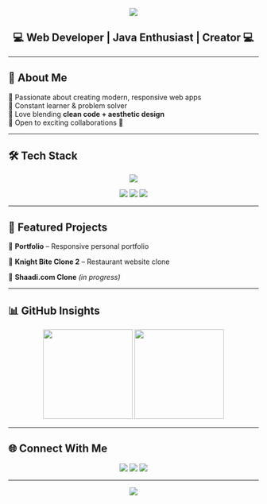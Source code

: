 <!-- Banner -->
<p align="center">
  <img src="https://capsule-render.vercel.app/api?type=waving&color=0:2563eb,100:38bdf8&height=200&section=header&text=Nisarga%20N%20P&fontSize=40&fontColor=ffffff&animation=fadeIn&fontAlignY=35"/>
</p>

<h2 align="center">💻 Web Developer | Java Enthusiast | Creator 💻</h2>

---

## 🌊 About Me  
🔹 Passionate about creating modern, responsive web apps  
🔹 Constant learner & problem solver  
🔹 Love blending **clean code + aesthetic design**  
🔹 Open to exciting collaborations 🚀  

---

## 🛠️ Tech Stack  
<p align="center">
  <img src="https://skillicons.dev/icons?i=html,css,js,java,mysql,github" />
</p>

<p align="center">
  <img src="https://img.shields.io/badge/Frontend-2563eb?style=for-the-badge&logo=html5&logoColor=white"/>
  <img src="https://img.shields.io/badge/Backend-1e3a8a?style=for-the-badge&logo=java&logoColor=white"/>
  <img src="https://img.shields.io/badge/Database-38bdf8?style=for-the-badge&logo=mysql&logoColor=white"/>
</p>

---

## 🚀 Featured Projects  

💠 **Portfolio** – Responsive personal portfolio  

💠 **Knight Bite Clone 2** – Restaurant website clone  

💠 **Shaadi.com Clone** *(in progress)*  

---

## 📊 GitHub Insights  
<p align="center">
  <img src="https://github-readme-stats.vercel.app/api?username=nisarga-n-p&show_icons=true&theme=tokyonight&hide_border=true" height="180"/>
  <img src="https://github-readme-streak-stats.herokuapp.com/?user=nisarga-n-p&theme=tokyonight&hide_border=true" height="180"/>
</p>

---

## 🌐 Connect With Me  
<p align="center">
  <a href="https://github.com/nisarga-n-p"><img src="https://img.shields.io/badge/GitHub-2563eb?style=for-the-badge&logo=github&logoColor=white"/></a>
  <a href="https://www.linkedin.com/in/nisarga-n-p"><img src="https://img.shields.io/badge/LinkedIn-1e3a8a?style=for-the-badge&logo=linkedin&logoColor=white"/></a>
  <a href="mailto:npnisarga@gmail.com"><img src="https://img.shields.io/badge/Email-38bdf8?style=for-the-badge&logo=gmail&logoColor=white"/></a>
</p>

---

<!-- Footer -->
<p align="center">
  <img src="https://capsule-render.vercel.app/api?type=waving&color=0:2563eb,100:38bdf8&height=120&section=footer"/>
</p>
